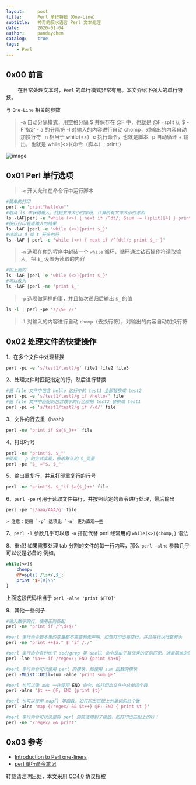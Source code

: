 ```yaml
---
layout:     post
title:      Perl 单行特技（One-Line）
subtitle:   神奇的胶水语言 Perl 文本处理
date:       2020-01-04
author:     pandaychen
catalog:    true
tags:
    - Perl
---
```


##  0x00 前言
&emsp;&emsp; 在日常处理文本时，`Perl` 的单行模式非常有用。本文介绍下强大的单行特技。

与 `One-Line` 相关的参数
>   -a 自动分隔模式，用空格分隔 $ 并保存在 @F 中，也就是 @F=split //, $
>   -F 指定 - a 的分隔符
>   -l 对输入的内容进行自动 chomp，对输出的内容自动加换行符
>   -n 相当于 while(<>)
>   -e 执行命令，也就是脚本
>   -p 自动循环 + 输出，也就是 while(<>){命令（脚本）; print;}

![image](https://raw.githubusercontent.com/pandaychen/pandaychen.github.io/master/blog_img/perl/perl-one-line.png)

## 0x01	Perl 单行选项
> `-e` 开关允许在命令行中运行脚本

```perl
#简单的打印
perl -e 'print"hello\n"'
#取从 ls 中获得输入，找到文件大小的字段，计算所有文件大小的总和
ls -lAF|perl -e 'while (<>) { next if /^dt/; $sum += (split)[4] } print"$sum\n"'
#按行打印管道输入的结果
ls -lAF |perl -e 'while (<>){print $_}'
#过滤以 d 或 t 开头的行
ls -lAF | perl -e 'while (<>) { next if /^[dt]/; print $_; }'
```

> `-n` 选项在你的程序中封装一个 `while` 循环，循环通过钻石操作符读取输入，把 `$_` 设置为读取的内容

```perl
#如上面的
ls -lAF |perl -e 'while (<>){print $_}'
#可以改为
ls -lAF |perl -ne 'print $_'
```

> `-p` 选项做同样的事，并且每次递归后输出 `$_` 的值

```perl
ls -l | perl -pe 's/\S+ //'
```

> `-l` 对输入的内容进行自动 `chomp`（去换行符），对输出的内容自动加换行符

##  0x02    处理文件的快捷操作

1、在多个文件中处理替换
```perl
perl -pi -e 's/test1/test2/g' file1 file2 file3
```
2、处理文件时匹配指定的行，然后进行替换
```perl
#把 file 文件中包含 hello 这行中的 test1 全部替换成 test2
perl -pi -e 's/test1/test2/g if /hello/' file
#把 file 文件中匹配到包含数字的行全部把 test2 替换成 test1
perl -pi -e 's/test1/test2/g if /\d/' file
```
3、文件的行去重（hash）
```perl
perl -ne 'print if $a{$_}++' file
```
4、打印行号
```perl
perl -ne 'print"$. $_"'
#使用 - p 的方式实现，修改默认的 $_变量
perl -pe '$_ ="$. $_"'
```

5、输出重复行，并且打印重复行的行号
```perl
perl -ne 'print"$. $_"if $a{$_}++' file
```

6、`perl -pe` 可用于读取文件每行，并按照给定的命令进行处理，最后输出
```perl
perl -pe 's/aaa/AAA/g' file
```
	> 注意：使用 `-p` 选项比 `-n` 更为直观一些

7、`perl -l` 参数几乎可以跟 `-n` 搭配代替 perl 经常用的 `while(<>){chomp;}` 语法

8、重点! 如果需要处理 tab 分割的文件的每一行内容，那么 `perl -alne` 参数几乎可以说是必备的
例如，
```perl
while(<>){
	chomp;
	@F=split /\s+/,$_;
	print "$F[0]\n"
}
```
上面这段代码相当于 `perl -alne 'print $F[0]'`<br>

9、其他一些例子
```perl
#输入数字的行，使用正则匹配
perl -ne 'print if /^\d+$/'

#perl 单行命令脚本里的变量都不需要预先声明，如想打印出每空行，并且每行以行数开头
perl -ne 'print ++$a." $_"if /./'

#perl 单行命令有时优于 sed/grep 等 shell 命令是由于其优秀的正则匹配，通常简单的匹配可以如：匹配上的行号，模仿 grep -c 的功能
perl -lne '$a++ if /regex/; END {print $a+0}'

#perl 单行命令可以使用 perl 的模块，如使用 sum 函数的模块
perl -MList::Util=sum -alne 'print sum @F'

#perl 也可以像 awk 一样使用 END 命令，如打印出文件中总单词个数
perl -alne '$t += @F; END {print $t}'

#perl 也可以使用 map{} 等函数，如打印出匹配上的单词的总个数
perl -alne 'map {/regex/ && $t++} @F; END { print $t }'

#perl 单行命令可以说是将 perl 的简洁用到了极致，如打印出匹配上的行：
perl -ne '/regex/ && print'
```

## 0x03	参考
-  [Introduction to Perl one-liners](https://catonmat.net/introduction-to-perl-one-liners)
-  [perl 单行命令笔记](http://xiaoxuenotes.com/blog/2013/06/26/perl-oneline-command.html)

转载请注明出处，本文采用 [CC4.0](http://creativecommons.org/licenses/by-nc-nd/4.0/) 协议授权